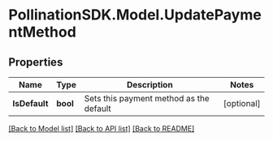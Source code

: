 
# PollinationSDK.Model.UpdatePaymentMethod

## Properties

Name | Type | Description | Notes
------------ | ------------- | ------------- | -------------
**IsDefault** | **bool** | Sets this payment method as the default | [optional] 

[[Back to Model list]](../README.md#documentation-for-models)
[[Back to API list]](../README.md#documentation-for-api-endpoints)
[[Back to README]](../README.md)

